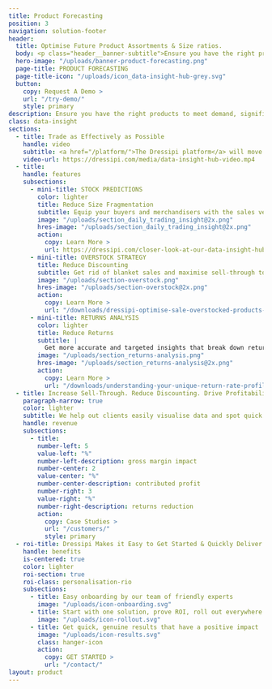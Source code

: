 ```yaml
---
title: Product Forecasting
position: 3
navigation: solution-footer
header:
  title: Optimise Future Product Assortments & Size ratios.
  body: <p class="header__banner-subtitle">Ensure you have the right products to meet demand, significantly reducing overstock & discounting whilst hugely improving your ESG credentials</p>
  hero-image: "/uploads/banner-product-forecasting.png"
  page-title: PRODUCT FORECASTING
  page-title-icon: "/uploads/icon_data-insight-hub-grey.svg"
  button:
    copy: Request A Demo >
    url: "/try-demo/"
    style: primary
description: Ensure you have the right products to meet demand, significantly reducing overstock & discounting whilst hugely improving your ESG credentials
class: data-insight
sections:
  - title: Trade as Effectively as Possible
    handle: video
    subtitle: <a href="/platform/">The Dressipi platform</a> will move you from traditional spreadsheet limitations to real-time, deeper insights about customers, transactions, returns and operations, without any coding or IT intervention.
    video-url: https://dressipi.com/media/data-insight-hub-video.mp4
  - title:
    handle: features
    subsections:
      - mini-title: STOCK PREDICTIONS
        color: lighter
        title: Reduce Size Fragmentation
        subtitle: Equip your buyers and merchandisers with the sales velocity and optimal size ratios for every product at SKU level to help inform replenishment & future buying decisions.
        image: "/uploads/section_daily_trading_insight@2x.png"
        hres-image: "/uploads/section_daily_trading_insight@2x.png"
        action:
          copy: Learn More >
          url: https://dressipi.com/closer-look-at-our-data-insight-hub/
      - mini-title: OVERSTOCK STRATEGY
        title: Reduce Discounting
        subtitle: Get rid of blanket sales and maximise sell-through to protect margins. Identify the optimum time to markdown a product, the recommended percentage to use and a distribution method that matches the right products to the right customers.
        image: "/uploads/section-overstock.png"
        hres-image: "/uploads/section-overstock@2x.png"
        action:
          copy: Learn More >
          url: "/downloads/dressipi-optimise-sale-overstocked-products-webinar/"
      - mini-title: RETURNS ANALYSIS
        color: lighter
        title: Reduce Returns
        subtitle: |
          Get more accurate and targeted insights that break down returns data, analysing the causes at both category and product level, along with practical ways to reduce them.
        image: "/uploads/section_returns-analysis.png"
        hres-image: "/uploads/section_returns-analysis@2x.png"
        action:
          copy: Learn More >
          url: "/downloads/understanding-your-unique-return-rate-profile-whitepaper/"
  - title: Increase Sell-Through. Reduce Discounting. Drive Profitability.
    paragraph-narrow: true
    color: lighter
    subtitle: We help out clients easily visualise data and spot quick wins to ensure they are always trading as effectively as possible and delivering on their key KPI’s.
    handle: revenue
    subsections:
      - title:
        number-left: 5
        value-left: "%"
        number-left-description: gross margin impact
        number-center: 2
        value-center: "%"
        number-center-description: contributed profit
        number-right: 3
        value-right: "%"
        number-right-description: returns reduction
        action:
          copy: Case Studies >
          url: "/customers/"
          style: primary
  - roi-title: Dressipi Makes it Easy to Get Started & Quickly Deliver ROI
    handle: benefits
    is-centered: true
    color: lighter
    roi-section: true
    roi-class: personalisation-rio
    subsections:
      - title: Easy onboarding by our team of friendly experts
        image: "/uploads/icon-onboarding.svg"
      - title: Start with one solution, prove ROI, roll out everywhere
        image: "/uploads/icon-rollout.svg"
      - title: Get quick, genuine results that have a positive impact
        image: "/uploads/icon-results.svg"
        class: hanger-icon
        action:
          copy: GET STARTED >
          url: "/contact/"
layout: product
---
```

